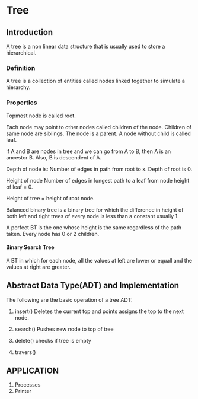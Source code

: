 # Tree

## Introduction
A tree is a non linear data structure that is usually used to store a hierarchical.

### Definition
A tree is a collection of entities called nodes linked together to simulate a hierarchy.

### Properties
Topmost node is called root. 

Each node may point to other nodes called children of the node. Children of same node are siblings. The node is a parent. A node without child is called leaf.

if A and B are nodes in tree and we can go from A to B, then A is an ancestor B. Also, B is descendent of A.

Depth of node is:
Number of edges in path from root to x.
Depth of root is 0.

Height of node
Number of edges in longest path to a leaf from node
height of leaf = 0.

Height of tree = height of root node.

Balanced binary tree is a binary tree for which the difference in height of both left and right trees of every node is less than a constant usually 1.

A perfect BT is the one whose height is the same regardless of the path taken. Every node has 0 or 2 children.

#### Binary Search Tree
A BT in which for each node, all the values at left are lower or equall and the values at right are greater.


## Abstract Data Type(ADT) and Implementation
The following are the basic operation of a tree ADT:

1. insert()
Deletes the current top and points assigns the top to the next node.

2. search()
Pushes new node to top of tree

3. delete()
checks if tree is empty

4. travers()

## APPLICATION

1. Processes
2. Printer 
